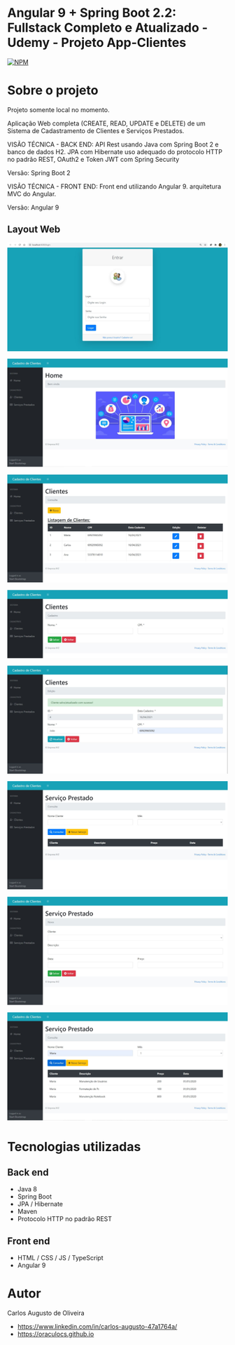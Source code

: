 # Angular 9 + Spring Boot 2.2: Fullstack Completo e Atualizado - Udemy - Projeto App-Clientes
[![NPM](https://img.shields.io/npm/l/react)](https://github.com/oraculocs/app-clientes-front/blob/master/LICENSE) 

# Sobre o projeto

Projeto somente local no momento.

Aplicação Web completa (CREATE, READ, UPDATE e DELETE) de um Sistema de Cadastramento de Clientes e Serviços Prestados.

VISÃO TÉCNICA - BACK END:
API Rest usando Java com Spring Boot 2 e banco de dados H2. JPA com Hibernate uso adequado do protocolo HTTP no padrão REST, OAuth2 e Token JWT com Spring Security

Versão: Spring Boot 2

VISÃO TÉCNICA - FRONT END:
Front end utilizando Angular 9. arquitetura MVC do Angular.

Versão: Angular 9

## Layout Web

![Web 1](https://github.com/oraculocs/assets/blob/master/app-clientes/8.JPG)

![Web 2](https://github.com/oraculocs/assets/blob/master/app-clientes/111.JPG)

![Web 3](https://github.com/oraculocs/assets/blob/master/app-clientes/22.JPG)

![Web 4](https://github.com/oraculocs/assets/blob/master/app-clientes/3.JPG)

![Web 5](https://github.com/oraculocs/assets/blob/master/app-clientes/44.JPG)

![Web 6](https://github.com/oraculocs/assets/blob/master/app-clientes/55.JPG)

![Web 7](https://github.com/oraculocs/assets/blob/master/app-clientes/6.JPG)

![Web 8](https://github.com/oraculocs/assets/blob/master/app-clientes/7..JPG)


# Tecnologias utilizadas
## Back end
- Java 8
- Spring Boot
- JPA / Hibernate
- Maven
- Protocolo HTTP no padrão REST
## Front end
- HTML / CSS / JS / TypeScript
- Angular 9


# Autor

Carlos Augusto de Oliveira
- https://www.linkedin.com/in/carlos-augusto-47a1764a/
- https://oraculocs.github.io



